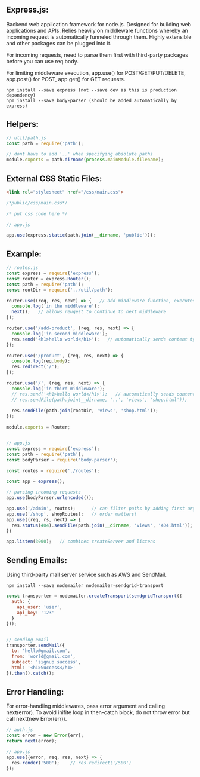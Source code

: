 ## Express.js:
Backend web application framework for node.js. Designed for building web applications and APIs. Relies heavily on middleware functions whereby an incoming request is automatically funneled through them. Highly extensible and other packages can be plugged into it.

For incoming requests, need to parse them first with third-party packages before you can use req.body.

For limiting middleware execution, app.use() for POST/GET/PUT/DELETE, app.post() for POST, app.get() for GET requests.

```
npm install --save express (not --save dev as this is production dependency)
npm install --save body-parser (should be added automatically by express)
```

## Helpers:
```javascript
// util/path.js
const path = require('path');

// dont have to add '..' when specifying absolute paths 
module.exports = path.dirname(process.mainModule.filename);
```

## External CSS Static Files:
```html
<link rel="stylesheet" href="/css/main.css">
```

```css
/*public/css/main.css*/

/* put css code here */
```

```javascript
// app.js

app.use(express.static(path.join(__dirname, 'public')));
```

## Example:

```javascript
// routes.js
const express = require('express');
const router = express.Router();
const path = require('path');
const rootDir = require('../util/path');

router.use((req, res, next) => {   // add middleware function, executed for every incoming request
  console.log('in the middleware');
  next();   // allows reuqest to continue to next middleware 
});    

router.use('/add-product', (req, res, next) => { 
  console.log('in second middleware');
  res.send('<h1>hello world</h1>');   // automatically sends content type header
}); 

router.use('/product', (req, res, next) => {
  console.log(req.body);
  res.redirect('/');
}); 

router.use('/', (req, res, next) => { 
  console.log('in third middleware');
  // res.send('<h1>hello world</h1>');   // automatically sends content type header
  // res.sendFile(path.join(__dirname, '..', 'views', 'shop.html'));   // need pass absolute path
  
  res.sendFile(path.join(rootDir, 'views', 'shop.html'));
});    

module.exports = Router;


// app.js
const express = require('express');
const path = require('path');
const bodyParser = require('body-parser');

const routes = require('./routes');

const app = express();

// parsing incoming requests
app.use(bodyParser.urlencoded());

app.use('/admin', routes);      // can filter paths by adding first arg
app.use('/shop', shopRoutes);   // order matters!
app.use((req, rs, next) => {
  res.status(404).sendFile(path.join(__dirname, 'views', '404.html'));
})

app.listen(3000);   // combines createServer and listens
```

## Sending Emails:
Using third-party mail server service such as AWS and SendMail.

```
npm install --save nodemailer nodemailer-sendgrid-transport
```
```javascript
const transporter = nodemailer.createTransport(sendgridTransport({
  auth: {
    api_user: 'user', 
    api_key: '123'
  }
}));


// sending email
transporter.sendMail({
  to: 'hello@gmail.com',
  from: 'world@gmail.com',
  subject: 'signup success',
  html: '<h1>Success</h1>'
}).then().catch();
```

## Error Handling:
For error-handling middlewares, pass error argument and calling next(error). To avoid inifite loop in then-catch block, do not throw error but call next(new Error(err)).

```javascript
// auth.js
const error = new Error(err);
return next(error);

// app.js
app.use({error, req, res, next} => {
  res.render('500');    // res.redirect('/500')
});
```
